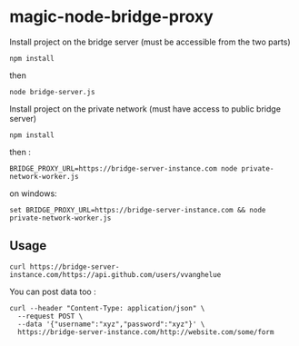 # magic-node-bridge-proxy

Install project on the bridge server (must be accessible from the two parts)
```
npm install
```
then
```
node bridge-server.js
```


Install project on the private network (must have access to public bridge server)

```
npm install
```
then :

```
BRIDGE_PROXY_URL=https://bridge-server-instance.com node private-network-worker.js 
```

on windows:
```
set BRIDGE_PROXY_URL=https://bridge-server-instance.com && node private-network-worker.js
```


## Usage

```
curl https://bridge-server-instance.com/https://api.github.com/users/vvanghelue
```

You can post data too :
```
curl --header "Content-Type: application/json" \
  --request POST \
  --data '{"username":"xyz","password":"xyz"}' \
  https://bridge-server-instance.com/http://website.com/some/form
```




